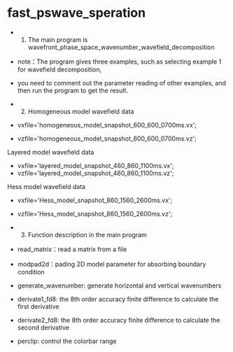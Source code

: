 # fast_pswave_speration
* 1. The main program is wavefront_phase_space_wavenumber_wavefield_decomposition 
* note：The program gives three examples, such as selecting example 1 for wavefield decomposition, 
* you need to comment out the parameter reading of other examples, and then run the program to get the result.

* 2. Homogeneous model wavefield data
* vxfile='homogeneous_model_snapshot_600_600_0700ms.vx';
* vzfile='homogeneous_model_snapshot_600_600_0700ms.vz';

Layered model wavefield data
* vxfile='layered_model_snapshot_460_860_1100ms.vx';
* vzfile='layered_model_snapshot_460_860_1100ms.vz';

Hess model wavefield data
* vxfile='Hess_model_snapshot_860_1560_2600ms.vx';
* vzfile='Hess_model_snapshot_860_1560_2600ms.vz';

* 3. Function description in the main program

* read_matrix：read a matrix from a file
* modpad2d：pading 2D model parameter for absorbing boundary condition
* generate_wavenumber: generate horizontal and vertical wavenumbers
* derivate1_fd8: the 8th order accuracy finite difference to calculate the first derivative
* derivate2_fd8: the 8th order accuracy finite difference to calculate the second derivative
* perclip: control the colorbar range
